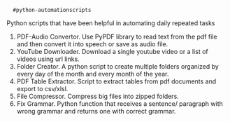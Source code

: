       #python-automationscripts
Python scripts  that have been helpful in automating daily repeated tasks

1. PDF-Audio Convertor. Use PyPDF library to read text from the pdf file and then convert it into speech or save as audio file.
2. YouTube Downloader. Download a single youtube video or a list of videos using url links.
3. Folder Creator. A python script to create multiple folders organized by every day of the month and every month of the year.
4. PDF Table Extractor. Script to extract tables from pdf documents and export to csv/xlsl.
5. File Compressor. Compress big files into zipped folders.
6. Fix Grammar.  Python function that receives a sentence/ paragraph with wrong grammar and returns one with correct grammar.
